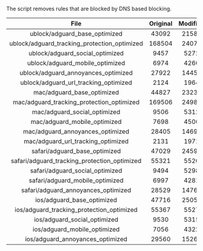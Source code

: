 The script removes rules that are blocked by DNS based blocking.


| File | Original | Modified |
|:----:|:-----:|:-----:|
| ublock/adguard_base_optimized | 43092 | 21582 |
| ublock/adguard_tracking_protection_optimized | 168504 | 24077 |
| ublock/adguard_social_optimized | 9457 | 5272 |
| ublock/adguard_mobile_optimized | 6974 | 4260 |
| ublock/adguard_annoyances_optimized | 27922 | 14456 |
| ublock/adguard_url_tracking_optimized | 2124 | 1964 |
| mac/adguard_base_optimized | 44827 | 23238 |
| mac/adguard_tracking_protection_optimized | 169506 | 24989 |
| mac/adguard_social_optimized | 9506 | 5312 |
| mac/adguard_mobile_optimized | 7698 | 4500 |
| mac/adguard_annoyances_optimized | 28405 | 14691 |
| mac/adguard_url_tracking_optimized | 2131 | 1971 |
| safari/adguard_base_optimized | 47029 | 24591 |
| safari/adguard_tracking_protection_optimized | 55321 | 5520 |
| safari/adguard_social_optimized | 9494 | 5298 |
| safari/adguard_mobile_optimized | 6997 | 4281 |
| safari/adguard_annoyances_optimized | 28529 | 14768 |
| ios/adguard_base_optimized | 47716 | 25051 |
| ios/adguard_tracking_protection_optimized | 55367 | 5527 |
| ios/adguard_social_optimized | 9530 | 5315 |
| ios/adguard_mobile_optimized | 7056 | 4322 |
| ios/adguard_annoyances_optimized | 29560 | 15261 |